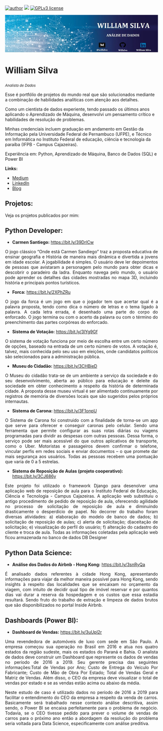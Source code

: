 [![author](https://img.shields.io/badge/author-williamsilva-red.svg)](https://www.linkedin.com/in/william-silva-a4489621a/) [![](https://img.shields.io/badge/python-3.9.7+-blue.svg)](https://www.python.org/downloads/release/python-397/) [![GPLv3 license](https://img.shields.io/badge/License-GPLv3-blue.svg)](http://perso.crans.org/besson/LICENSE.html)

<p align="center">
  <img src="banner.jpg" >
</p>

# William Silva
<sub>*Analista de Dados*</sub>

Esse é portfólio de projetos do mundo real que são solucionados mediante a combinação de habilidades analíticas com atenção aos detalhes.

Como um cientista de dados experiente, tendo passado os últimos anos aplicando o Aprendizado de Máquina, desenvolvi um pensamento crítico e habilidades de resolução de problemas.

Minhas credenciais incluem graduação em andamento em Gestão da Informação pela Universidade Federal de Pernambuco (UFPE), e Técnico em Informática no Instituto Federal de educação, ciência e tecnologia da paraíba (IFPB - Campus Cajazeiras).

Experiência em: Python, Aprendizado de Máquina, Banco de Dados (SQL) e Power BI


**Links:**
* [Medium](https://medium.com/@willslva)
* [LinkedIn](https://www.linkedin.com/in/william-silva-a4489621a/)
* [Blog](https://chuvadedados.wixsite.com/my-site)


## Projetos:
Veja os projetos publicados por mim:

## Python Developer:
* **Carmen Santiego:** https://bit.ly/39DrlCw
<p align="justify"> O jogo clássico “Onde está Carmen Sandiego” traz a  proposta educativa de ensinar geografia e História de maneira mais dinâmica e divertida a jovens em idade escolar. A jogabilidade é simples. O usuário deve ler depoimentos de pessoas que avistaram a personagem pelo mundo para obter dicas e descobrir o paradeiro da ladra. Enquanto navega pelo mundo, o usuário pode aprender os detalhes das cidades mostradas no mapa 3D, incluindo história e principais pontos turísticos.
</p>

* **Forca:** https://bit.ly/2XPhZRu
<p align="justify"> O jogo da forca é um jogo em que o jogador tem que acertar qual é a palavra proposta, tendo como dica o número de letras e o tema ligado à palavra. A cada letra errada, é desenhado uma parte do corpo do enforcado. O jogo termina ou com o acerto da palavra ou com o término do preenchimento das partes corpóreas do enforcado.
</p>

* **Sistema de Votação:** https://bit.ly/3lYg9Gf
<p align="justify"> O sistema de votação funciona por meio de escolha entre um certo número de opções, baseado na entrada de um certo número de votos. A votação é, talvez, mais conhecida pelo seu uso em eleições, onde candidatos políticos são selecionados para a administração pública. 
</p>

* **Museu do Cidadão:** https://bit.ly/3CHBieD
<p align="justify"> O Museu do cidadão trata-se de um ambiente a serviço da sociedade e do seu desenvolvimento, aberta ao público para educação e deleite da sociedade em obter conhecimento a respeito da história de determinada cidade. A proposta desse museu virtual é ser alimentado continuamente por registros de memória de diversões locais que são sugeridos pelos próprios internautas. 
</p>

* **Sistema de Carona:** https://bit.ly/3F1onpU
<p align="justify"> O Sistema de Carona foi construido com a finalidade de torna-se um app que serve para oferecer e conseguir caronas pelo celular. Sendo uma ferramenta que  permite configurar as suas rotas diárias ou viagens programadas para dividir as despesas com outras pessoas. Dessa forma, o serviço pode ser mais acessível do que outros aplicativos de transporte, como o Uber. Motoristas e passageiros devem confirmar o telefone, vincular perfis em redes sociais e enviar documentos – o que promete dar mais segurança aos usuários. Todas as pessoas recebem uma pontuação que varia de 0 a 5 estrelas.
</p>  

* **Sistema de Reposição de Aulas (projeto cooperativo):** https://bit.ly/3CJ686y
<p align="justify"> Este projeto foi utilizado o framework Django para desenolver uma aplicação web de reposição de aula para o Instituto Federal de Educação, Ciência e Tecnologia - Campus Cajazeiras. A aplicação web substituiu o antigo procedimento de pedido de reposição de aula, oferecendo agilidade no processo de solicitação de reposição de aula e diminuindo drasticamente o desperdício de papel. No decorrer do trabalho foram diversas atividades: a) elaboração do modelo de banco de dados; b) solicitação de reposição de aulas; c) alerta de solicitação; d)aceitação de solicitação; e) visualização do perfil do usuário; f) alteração do cadastro do cliente e troca de aula. Todas as informações coletadas pela aplicação web ficou armazenada no banco de dados DB Designer
</p>

## Python Data Science:
* **Análise dos Dados do Airbnb - Hong Kong:** https://bit.ly/3snRyQa
<p align="justify"> É analisado dados referentes à cidade Hong Kong, apresentando informações para viajar da melhor maneira possível para Hong Kong, sendo insights  à respeito das localidades que se encaixam no orçamento da viagem, com intuito de decidir qual tipo de imóvel reservar e por quantos dias vai durar a reserva da hospedagem e os custos que essa estadia resultará. Sendo fruto do trabalho de extração e limpeza de dados brutos que são disponibilizados no portal Inside Airbnb.
</p>

## Dashboards (Power BI):
* **Dashboard de Vendas:** https://bit.ly/3uUpl2r 
<p align="justify">  Uma revendedora de automóveis de luxo com sede em São Paulo. A empresa começou sua operação no Brasil em 2016 e atua nos quatro estados da região sudeste, mais os estados do Paraná e Bahia. O analista de dados deve construir um Dashboard que represente os dados de vendas no período de 2016 a 2019. Seu gerente precisa das seguintes informações:Total de Vendas por Ano; Custo de Entrega do Veículo Por Fabricante; Custo de Mão de Obra Por Estado; Total de Vendas Geral e Matriz de Vendas. Além disso, o CEO da empresa deve visualizar o total de vendas por estado e  se  as  vendas  estão  acima  ou  abaixo  da média. 
</p>
<p align="justify"> Neste estudo de caso é utilizado dados no período de 2016 a 2019 para facilitar o entendimento do CEO da empresa a respeito da venda de carros. Basicamente será trabalhado nesse contexto análise descritiva, assim sendo, o Power BI se encaixa perfeitamente para o problema de negócio. Todavia, se o CEO tivesse pedido para prever o volume de vendas de carros para o próximo ano então a abordagem da resolução do problema seria voltada para Data Science, especificamente com análise preditiva.
</p>
